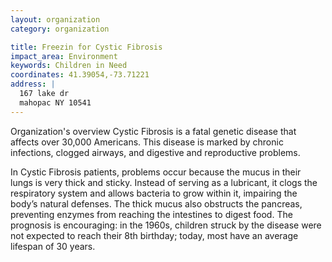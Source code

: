 ```yaml
---
layout: organization
category: organization

title: Freezin for Cystic Fibrosis
impact_area: Environment
keywords: Children in Need
coordinates: 41.39054,-73.71221
address: |
  167 lake dr
  mahopac NY 10541
---
```

Organization's overview
Cystic Fibrosis is a fatal genetic disease that affects over 30,000 Americans.  This disease is marked by chronic infections, clogged airways, and digestive and reproductive problems. 
 
In Cystic Fibrosis patients, problems occur because the mucus in their lungs is very thick and sticky.  Instead of serving as a lubricant, it clogs the respiratory system and allows bacteria to grow within it, impairing the body’s natural defenses.  The thick mucus also obstructs the pancreas, preventing enzymes from reaching the intestines to digest food. 
The prognosis is encouraging: in the 1960s, children struck by the disease were not expected to reach their 8th birthday; today, most have an average lifespan of 30 years. 
 
 
 